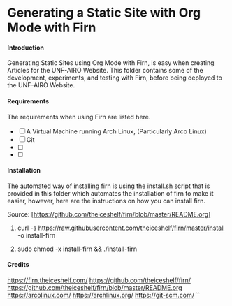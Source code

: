 # Generating a Static Site with Org Mode with Firn



#### Introduction
Generating Static Sites using Org Mode with Firn, is easy when 
creating Articles for the UNF-AIRO Website. This folder contains
some of the development, experiments, and testing with Firn, before
being deployed to the UNF-AIRO Website.

#### Requirements
The requirements when using Firn are listed here. 

- [ ] A Virtual Machine running Arch Linux, (Particularly Arco Linux)
- [ ] Git
- [ ]  
- [ ] 



#### Installation
The automated way of installing firn is using the install.sh script
that is provided in this folder which automates the installation 
of firn to make it easier, however, here are the instructions on how 
you can install firn.


Source: [https://github.com/theiceshelf/firn/blob/master/README.org]

1. curl -s https://raw.githubusercontent.com/theiceshelf/firn/master/install -o install-firn


2. sudo chmod -x install-firn && ./install-firn

	
#### Credits



https://firn.theiceshelf.com/
https://github.com/theiceshelf/firn/
https://github.com/theiceshelf/firn/blob/master/README.org
https://arcolinux.com/
https://archlinux.org/
https://git-scm.com/
``
